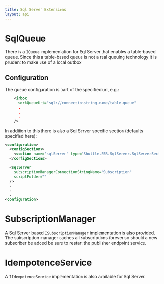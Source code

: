 ```yaml
---
title: Sql Server Extensions
layout: api
---
```

# SqlQueue

There is a `IQueue` implementation for Sql Server that enables a table-based queue.  Since this a table-based queue is not a real queuing technology it is prudent to make use of a local outbox.

## Configuration

The queue configuration is part of the specified uri, e.g.:

```xml
    <inbox
      workQueueUri="sql://connectionstring-name/table-queue"
	  .
	  .
	  .
    />
```

In addition to this there is also a Sql Server specific section (defaults specified here):

```xml
<configuration>
  <configSections>
    <section name='sqlServer' type="Shuttle.ESB.SqlServer.SqlServerSection, Shuttle.ESB.SqlServer"/>
  </configSections>
  
  <sqlServer
	subscriptionManagerConnectionStringName="Subscription"
	scriptFolder=""
  />
  .
  .
  .
<configuration>
```

# SubscriptionManager

A Sql Server based `ISubscriptionManager` implementation is also provided.  The subscription manager caches all subscriptions forever so should a new subscriber be added be sure to restart the publisher endpoint service.

# IdempotenceService

A `IIdempotenceService` implementation is also available for Sql Server.